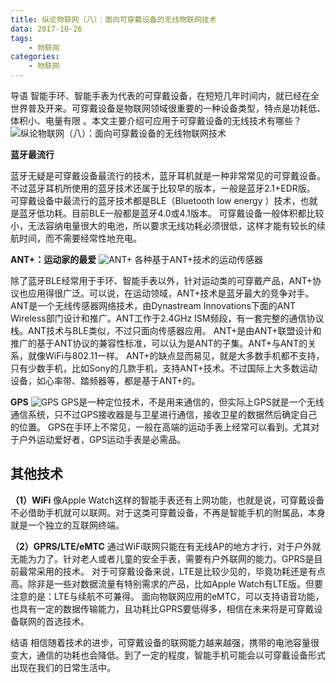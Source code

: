 ```yaml
---
title: 纵论物联网（八）：面向可穿戴设备的无线物联网技术
data: 2017-10-26
tags:
    - 物联网
categories:
    - 物联网
---
```


导语
智能手环、智能手表为代表的可穿戴设备，在短短几年时间内，就已经在全世界普及开来。可穿戴设备是物联网领域很重要的一种设备类型，特点是功耗低、体积小、电量有限 。本文主要介绍可应用于可穿戴设备的无线技术有哪些？
![纵论物联网（八）：面向可穿戴设备的无线物联网技术](http://ovfro7ddi.bkt.clouddn.com/%E9%9D%A2%E5%90%91%E5%8F%AF%E7%A9%BF%E6%88%B4%E8%AE%BE%E5%A4%87%E7%9A%84%E6%97%A0%E7%BA%BF%E7%89%A9%E8%81%94%E7%BD%91%E6%8A%80%E6%9C%AF1.JPEG)
<!--more-->

__蓝牙最流行__

蓝牙无疑是可穿戴设备最流行的技术，蓝牙耳机就是一种非常常见的可穿戴设备。不过蓝牙耳机所使用的蓝牙技术还属于比较早的版本，一般是蓝牙2.1+EDR版。
可穿戴设备中最流行的蓝牙技术都是BLE（Bluetooth low energy ）技术，也就是蓝牙低功耗。目前BLE一般都是蓝牙4.0或4.1版本。
可穿戴设备一般体积都比较小，无法容纳电量很大的电池，所以要求无线功耗必须很低，这样才能有较长的续航时间，而不需要经常性地充电。

__ANT+：运动家的最爱__
![ANT+](http://ovfro7ddi.bkt.clouddn.com/%E9%9D%A2%E5%90%91%E5%8F%AF%E7%A9%BF%E6%88%B4%E8%AE%BE%E5%A4%87%E7%9A%84%E6%97%A0%E7%BA%BF%E7%89%A9%E8%81%94%E7%BD%91%E6%8A%80%E6%9C%AF2.JPEG)
各种基于ANT+技术的运动传感器

除了蓝牙BLE经常用于手环、智能手表以外，针对运动类的可穿戴产品，ANT+协议也应用得很广泛。可以说，在运动领域，ANT+技术是蓝牙最大的竞争对手。
ANT是一个无线传感器网络技术，由Dynastream Innovations下面的ANT Wireless部门设计和推广。ANT工作于2.4GHz ISM频段，有一套完整的通信协议栈。ANT技术与BLE类似，不过只面向传感器应用。
ANT+是由ANT+联盟设计和推广的基于ANT协议的兼容性标准，可以认为是ANT的子集。ANT+与ANT的关系，就像WiFi与802.11一样。
ANT+的缺点显而易见，就是大多数手机都不支持，只有少数手机，比如Sony的几款手机，支持ANT+技术。不过国际上大多数运动设备，如心率带、踏频器等，都是基于ANT+的。

__GPS__
![GPS](http://ovfro7ddi.bkt.clouddn.com/%E9%9D%A2%E5%90%91%E5%8F%AF%E7%A9%BF%E6%88%B4%E8%AE%BE%E5%A4%87%E7%9A%84%E6%97%A0%E7%BA%BF%E7%89%A9%E8%81%94%E7%BD%91%E6%8A%80%E6%9C%AF3.JPEG)
GPS是一种定位技术，不是用来通信的，但实际上GPS就是一个无线通信系统，只不过GPS接收器是与卫星进行通信，接收卫星的数据然后确定自己的位置。
GPS在手环上不常见，一般在高端的运动手表上经常可以看到。尤其对于户外运动爱好者，GPS运动手表是必需品。

## __其他技术__
__（1）WiFi__
像Apple Watch这样的智能手表还有上网功能，也就是说，可穿戴设备不必借助手机就可以联网。对于这类可穿戴设备，不再是智能手机的附属品，本身就是一个独立的互联网终端。

__（2）GPRS/LTE/eMTC__
通过WiFi联网只能在有无线AP的地方才行，对于户外就无能为力了。针对老人或者儿童的安全手表，需要有户外联网的能力。GPRS是目前最常采用的技术。
对于可穿戴设备来说，LTE是比较少见的，毕竟功耗还是有点高。除非是一些对数据流量有特别需求的产品，比如Apple Watch有LTE版。但要注意的是：LTE与续航不可兼得。
面向物联网应用的eMTC，可以支持语音功能，也具有一定的数据传输能力，且功耗比GPRS要低得多，相信在未来将是可穿戴设备联网的首选技术。

结语
相信随着技术的进步，可穿戴设备的联网能力越来越强，携带的电池容量很变大，通信的功耗也会降低。到了一定的程度，智能手机可能会以可穿戴设备形式出现在我们的日常生活中。
